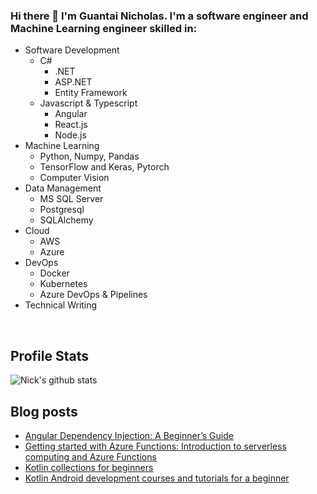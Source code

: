 ### Hi there 👋 I'm Guantai Nicholas. I'm a software engineer and Machine Learning engineer skilled in:
- Software Development
  - C#
    - .NET
    - ASP.NET
    - Entity Framework
  - Javascript & Typescript
    - Angular
    - React.js
    - Node.js
- Machine Learning
  - Python, Numpy, Pandas
  - TensorFlow and Keras, Pytorch
  - Computer Vision
- Data Management
  - MS SQL Server
  - Postgresql
  - SQLAlchemy
- Cloud
  - AWS
  - Azure
- DevOps
  - Docker
  - Kubernetes
  - Azure DevOps & Pipelines
- Technical Writing
<br>

## Profile Stats
<!--![Nick's github stats](https://github-readme-stats.vercel.app/api?username=NickyGuants&show_icons=true&theme=radical&include_all_commits=true) -->

![Nick's github stats](https://github-readme-stats.vercel.app/api/top-langs/?username=NickyGuants&theme=radical)

<!-- <img src="https://github-readme-streak-stats.herokuapp.com/?user=NickyGuants"></img> -->

<!-- <img align="center" alt="wakatime" src="https://wakatime.com/badge/user/dfba5cf4-312a-47b8-a74f-e95949251991.svg?&style=for-the-badge&logo=wakatime&logoColor=white" /> -->

## Blog posts
<!-- BLOG-POST-LIST:START -->
- [Angular Dependency Injection: A Beginner’s Guide](https://nicholasguantai.medium.com/angular-dependency-injection-a-beginners-guide-3712809c0e02)
- [Getting started with Azure Functions: Introduction to serverless computing and Azure Functions](https://medium.com/@nicholasguantai/getting-started-with-azure-functions-introduction-to-serverless-computing-and-azure-functions-77d28377900)
- [Kotlin collections for beginners](https://nicholasguantai.medium.com/kotlin-collections-for-beginners-b1bb91f79a52?source=rss-2b17da397be8)
- [Kotlin Android development courses and tutorials for a beginner](https://nicholasguantai.medium.com/kotlin-android-development-courses-and-tutorials-for-a-beginner-4ade55a592f1?source=rss-2b17da397be8)
<!-- BLOG-POST-LIST:END -->



